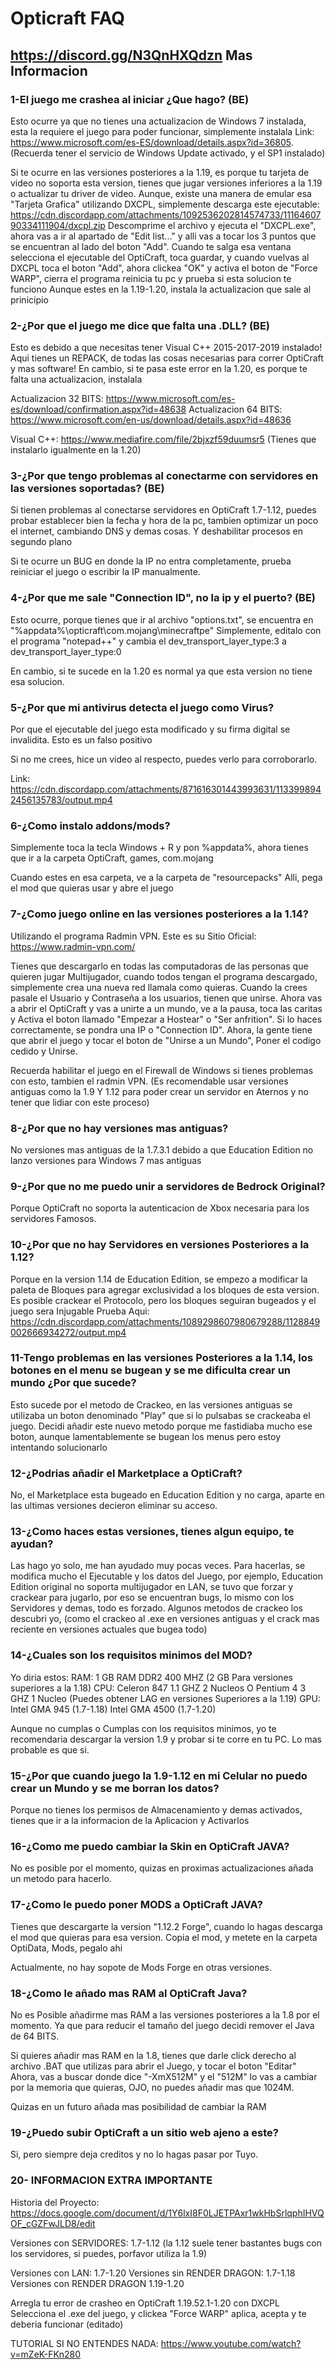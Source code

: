 # Opticraft FAQ
##  https://discord.gg/N3QnHXQdzn Mas Informacion
### 1-El juego me crashea al iniciar ¿Que hago? (BE)

Esto ocurre ya que no tienes una actualizacion de Windows 7 instalada, esta la requiere el juego para poder funcionar, simplemente instalala
Link: https://www.microsoft.com/es-ES/download/details.aspx?id=36805. 
(Recuerda tener el servicio de Windows Update activado, y el SP1 instalado)

Si te ocurre en las versiones posteriores a la 1.19, es porque tu tarjeta de video no soporta esta version, tienes que jugar versiones inferiores a la 1.19 o actualizar tu driver de video.
Aunque, existe una manera de emular esa "Tarjeta Grafica" utilizando DXCPL, simplemente descarga este ejecutable: https://cdn.discordapp.com/attachments/1092536202814574733/1116460790334111904/dxcpl.zip
Descomprime el archivo y ejecuta el "DXCPL.exe", ahora vas a ir al apartado de "Edit list..." y alli vas a tocar los 3 puntos que se encuentran al lado del boton "Add". Cuando te salga esa ventana selecciona
el ejecutable del OptiCraft, toca guardar, y cuando vuelvas al DXCPL toca el boton "Add", ahora clickea "OK" y activa el boton de "Force WARP", cierra el programa reinicia tu pc y prueba si esta solucion te funciono
Aunque estes en la 1.19-1.20, instala la actualizacion que sale al prinicipio

### 2-¿Por que el juego me dice que falta una .DLL? (BE)

Esto es debido a que necesitas tener Visual C++ 2015-2017-2019 instalado!
Aqui tienes un REPACK, de todas las cosas necesarias para correr OptiCraft y mas software!
En cambio, si  te pasa este error en la 1.20, es porque te falta una actualizacion, instalala

Actualizacion 32 BITS: https://www.microsoft.com/es-es/download/confirmation.aspx?id=48638 
Actualizacion 64 BITS: https://www.microsoft.com/en-us/download/details.aspx?id=48636 

Visual C++: https://www.mediafire.com/file/2bjxzf59duumsr5 (Tienes que instalarlo igualmente en la 1.20) 

### 3-¿Por que tengo problemas al conectarme con servidores en las versiones soportadas? (BE)

Si tienen problemas al conectarse servidores en OptiCraft 1.7-1.12, puedes probar establecer bien la fecha y hora de la pc, 
tambien optimizar un poco el internet, cambiando DNS y demas cosas. Y deshabilitar procesos en segundo plano

Si te ocurre un BUG en donde la IP no entra completamente, prueba reiniciar el juego o escribir la IP manualmente.

### 4-¿Por que me sale "Connection ID", no la ip y el puerto? (BE)

Esto ocurre, porque tienes que ir al archivo "options.txt", se encuentra en "%appdata%\opticraft\com.mojang\minecraftpe"
Simplemente, editalo con el programa "notepad++" y cambia el dev_transport_layer_type:3 a dev_transport_layer_type:0

En cambio, si te sucede en la 1.20 es normal ya que esta version no tiene esa solucion.
### 5-¿Por que mi antivirus detecta el juego como Virus?

Por que el ejecutable del juego esta modificado y su firma digital se invalidita. Esto es un falso positivo

Si no me crees, hice un video al respecto, puedes verlo para corroborarlo.
 
Link: https://cdn.discordapp.com/attachments/871616301443993631/1133998942456135783/output.mp4 

### 6-¿Como instalo addons/mods?

Simplemente toca la tecla Windows + R y pon %appdata%, ahora tienes que ir a la carpeta
OptiCraft, games, com.mojang

Cuando estes en esa carpeta, ve a la carpeta de "resourcepacks"
Alli, pega el mod que quieras usar y abre el juego
### 7-¿Como juego online en las versiones posteriores a la 1.14?

Utilizando el programa Radmin VPN. Este es su Sitio Oficial: https://www.radmin-vpn.com/

Tienes que descargarlo en todas las computadoras de las personas que quieren jugar Multijugador, cuando todos tengan el programa descargado, simplemente crea una nueva red llamala como quieras.
Cuando la crees pasale el Usuario y Contraseña a los usuarios, tienen que unirse. Ahora vas a abrir el OptiCraft y vas a unirte a un mundo, ve a la pausa, toca las caritas y Activa el boton llamado "Empezar a Hostear" o "Ser anfrition". Si lo haces correctamente, se pondra una IP o "Connection ID". Ahora, la gente tiene que abrir el juego y tocar el boton de "Unirse a un Mundo", Poner el codigo cedido y Unirse.

Recuerda habilitar el juego en el Firewall de Windows si tienes problemas con esto, tambien el radmin VPN.
(Es recomendable usar versiones antiguas como la 1.9 Y 1.12 para poder crear un servidor en Aternos y no tener que lidiar con este proceso)

### 8-¿Por que no hay versiones mas antiguas?
No versiones mas antiguas de la 1.7.3.1 debido a que Education Edition no lanzo versiones para Windows 7 mas antiguas
### 9-¿Por que no me puedo unir a servidores de Bedrock Original?
Porque OptiCraft no soporta la autenticacion de Xbox necesaria para los servidores Famosos.

### 10-¿Por que no hay Servidores en versiones Posteriores a la 1.12?
Porque en la version 1.14 de Education Edition, se empezo a modificar la paleta de Bloques para agregar exclusividad a los bloques de esta version.
Es posible crackear el Protocolo, pero los bloques seguiran bugeados y el juego sera Injugable
Prueba Aqui: https://cdn.discordapp.com/attachments/1089298607980679288/1128849002666934272/output.mp4
### 11-Tengo problemas en las versiones Posteriores a la 1.14, los botones en el menu se bugean y se me dificulta crear un mundo ¿Por que sucede?
Esto sucede por el metodo de Crackeo, en las versiones antiguas se utilizaba un boton denominado "Play" que si lo pulsabas se crackeaba el juego.
Decidi añadir este nuevo metodo porque me fastidiaba mucho ese boton, aunque lamentablemente se bugean los menus pero estoy intentando solucionarlo

### 12-¿Podrias añadir el Marketplace a OptiCraft?
No, el Marketplace esta bugeado en Education Edition y no carga, aparte en las ultimas versiones decieron eliminar su acceso.
### 13-¿Como haces estas versiones, tienes algun equipo, te ayudan?
Las hago yo solo, me han ayudado muy pocas veces.
Para hacerlas, se modifica mucho el Ejecutable y los datos del Juego, por ejemplo, Education Edition original no soporta multijugador en LAN, se tuvo que forzar y crackear para jugarlo, por eso se encuentran bugs, lo mismo con los Servidores y demas, todo es forzado.
Algunos metodos de crackeo los descubri yo, (como el crackeo al .exe en versiones antiguas y el crack mas reciente en versiones actuales que bugea todo)

### 14-¿Cuales son los requisitos minimos del MOD?

Yo diria estos:
RAM: 1 GB RAM DDR2 400 MHZ (2 GB Para versiones superiores a la 1.18)
CPU: Celeron 847 1.1 GHZ 2 Nucleos O Pentium 4 3 GHZ 1 Nucleo (Puedes obtener LAG en versiones Superiores a la 1.19)
GPU: Intel GMA 945 (1.7-1.18) Intel GMA 4500 (1.7-1.20)

Aunque no cumplas o Cumplas con los requisitos minimos, yo te recomendaria descargar la version 1.9 y probar si te corre en tu PC.
Lo mas probable es que si.
### 15-¿Por que cuando juego la 1.9-1.12 en mi Celular no puedo crear un Mundo y se me borran los datos?
Porque no tienes los permisos de Almacenamiento y demas activados, tienes que ir a la informacion de la Aplicacion y Activarlos

### 16-¿Como me puedo cambiar la Skin en OptiCraft JAVA?
No es posible por el momento, quizas en proximas actualizaciones añada un metodo para hacerlo.
### 17-¿Como le puedo poner MODS a OptiCraft JAVA?
Tienes que descargarte la version "1.12.2 Forge", cuando lo hagas descarga el mod que quieras para esa version.
Copia el mod, y metete en la carpeta OptiData, Mods, pegalo ahi

Actualmente, no hay sopote de Mods Forge en otras versiones.

### 18-¿Como le añado mas RAM al OptiCraft Java?
No es Posible añadirme mas RAM a las versiones posteriores a la 1.8 por el momento. Ya que para reducir el tamaño
del juego decidi remover el Java de 64 BITS.

Si quieres añadir mas RAM en la 1.8, tienes que darle click derecho al archivo .BAT que utilizas para abrir el Juego, y tocar el boton "Editar"
Ahora, vas a buscar donde dice "-XmX512M" y el "512M" lo vas a cambiar por la memoria que quieras, OJO, no puedes añadir mas que 1024M.

Quizas en un futuro añada mas posibilidad de cambiar la RAM
### 19-¿Puedo subir OptiCraft a un sitio web ajeno a este?
Si, pero siempre deja creditos y no lo hagas pasar por Tuyo.

### 20- INFORMACION EXTRA IMPORTANTE

Historia del Proyecto: https://docs.google.com/document/d/1Y6lxI8F0LJETPAxr1wkHbSrlqphIHVQOF_cGZFwJLD8/edit

Versiones con SERVIDORES: 1.7-1.12
(la 1.12 suele tener bastantes bugs con los servidores, si puedes, porfavor utiliza la 1.9)

Versiones con LAN: 1.7-1.20
Versiones sin RENDER DRAGON: 1.7-1.18
Versiones con RENDER DRAGON 1.19-1.20

Arregla tu error de crasheo en OptiCraft 1.19.52.1-1.20 con DXCPL
Selecciona el .exe del juego, y clickea "Force WARP" aplica, acepta y te deberia funcionar (editado)


TUTORIAL SI NO ENTENDES NADA: https://www.youtube.com/watch?v=mZeK-FKn280 
